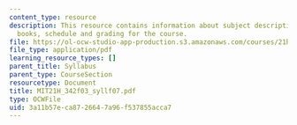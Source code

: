 ```yaml
---
content_type: resource
description: This resource contains information about subject description, assignments,
  books, schedule and grading for the course.
file: https://ol-ocw-studio-app-production.s3.amazonaws.com/courses/21h-342-the-royal-family-fall-2003/3a11b57eca8726647a96f537855acca7_MIT21H_342f03_syllf07.pdf
file_type: application/pdf
learning_resource_types: []
parent_title: Syllabus
parent_type: CourseSection
resourcetype: Document
title: MIT21H_342f03_syllf07.pdf
type: OCWFile
uid: 3a11b57e-ca87-2664-7a96-f537855acca7
---
```

